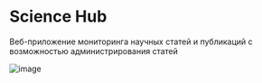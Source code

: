 # Science Hub 
Веб-приложение мониторинга научных статей и публикаций с возможностью администрирования статей

![image](https://github.com/Lunat11cc/Science-Hub-Hackathon/assets/107105044/da588ea5-ebc2-47c8-930e-548cde532aae)
